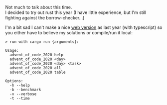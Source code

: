 Not much to talk about this time.  
I decided to try out rust this year (I have little experience, but I'm still fighting against the borrow-checker...)

I'm a bit sad I can't make a nice [web version](https://mikescher.github.io/AdventOfCode2019/) as last year (with typescript) so you either have to believe my solutions or compile/run it local:

~~~
> run with cargo run {arguments}:

Usage:
  advent_of_code_2020 help
  advent_of_code_2020 <day>
  advent_of_code_2020 <day> <task>
  advent_of_code_2020 all
  advent_of_code_2020 table

Options:
  -h --help
  -b --benchmark
  -v --verbose
  -t --time
~~~

